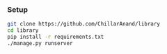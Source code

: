 ### Setup


```sh
git clone https://github.com/ChillarAnand/library
cd library
pip install -r requirements.txt
./manage.py runserver
```
